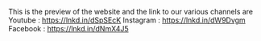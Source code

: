 This is the preview of the website and the link to our various channels are 
Youtube : https://lnkd.in/dSpSEcK
Instagram : https://lnkd.in/dW9Dvgm
Facebook : https://lnkd.in/dNmX4J5
